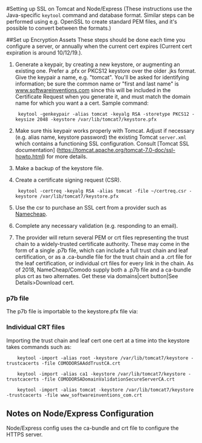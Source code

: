 #Setting up SSL on Tomcat and Node/Express
(These instructions use the Java-specific `keytool` command and database format.
Similar steps can be performed using e.g. OpenSSL to create standard PEM files,
and it's possible to convert between the formats.)

##Set up Encryption Assets
These steps should be done each time you configure a server, or annually when 
the current cert expires (Current cert expiration is around 10/12/19.).

1. Generate a keypair, by creating a new keystore, or augmenting an existing
one.  Prefer a .pfx or PKCS12 keystore over the older .jks format.  Give the
keypair a name, e.g. "tomcat".  You'll be asked for identifying information; be 
sure the common name or "first and last name" is www.softwareinventions.com 
since this will be included in the Certificate Request when you generate it, 
and must match the domain name for which you want a a cert.  Sample command:

        keytool -genkeypair -alias tomcat -keyalg RSA -storetype PKCS12 -keysize 2048 -keystore /var/lib/tomcat7/keystore.pfx

2. Make sure this keypair works properly with Tomcat.  Adjust if necessary 
(e.g. alias name, keystore password) the existing Tomcat `server.xml` which 
contains a functioning SSL configuration.  Consult [Tomcat SSL documentation]
(https://tomcat.apache.org/tomcat-7.0-doc/ssl-howto.html) for more details.

3. Make a backup of the keystore file.

4. Create a certificate signing request (CSR).

        keytool -certreq -keyalg RSA -alias tomcat -file ~/certreq.csr -keystore /var/lib/tomcat7/keystore.pfx

5. Use the csr to purchase an SSL cert from a provider such as 
[Namecheap](https://www.namecheap.com/security/ssl-certificates.aspx).

6. Complete any necessary validation (e.g. responding to an email).

7. The provider will return several PEM or crt files representing the trust 
chain to a widely-trusted certificate authority. These may come in the form of 
a single .p7b file, which can include a full trust chain and leaf certification, 
or as a .ca-bundle file for the trust chain and a .crt file for the leaf 
certification, or individual crt files for every link in the chain.  As of 2018, 
NameCheap/Comodo supply both a .p7b file and a ca-bundle plus crt as two 
alternates. Get these via domains|cert button|See Details>Download cert.

### p7b file
The p7b file is importable to the keystore.pfx file via:

### Individual CRT files
Importing the trust chain and leaf cert one cert at a time into the keystore  
takes commands such as:

        keytool -import -alias root -keystore /var/lib/tomcat7/keystore -trustcacerts -file COMODORSAAddTrustCA.crt

        keytool -import -alias ca1 -keystore /var/lib/tomcat7/keystore -trustcacerts -file COMODORSADomainValidationSecureServerCA.crt

        keytool -import -alias tomcat -keystore /var/lib/tomcat7/keystore -trustcacerts -file www_softwareinventions_com.crt

## Notes on Node/Express Configuration
Node/Express config uses the ca-bundle and crt file to configure the HTTPS 
server.